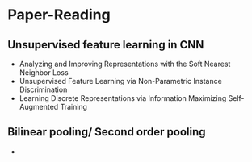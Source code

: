 # Paper-Reading

## Unsupervised feature learning in CNN
* Analyzing and Improving Representations with the Soft Nearest Neighbor Loss
* Unsupervised Feature Learning via Non-Parametric Instance Discrimination
* Learning Discrete Representations via Information Maximizing Self-Augmented Training

## Bilinear pooling/ Second order pooling
* 


